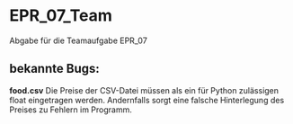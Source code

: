 # EPR_07_Team
Abgabe für die Teamaufgabe EPR_07

## bekannte Bugs:
**food.csv**
Die Preise der CSV-Datei müssen als ein für Python zulässigen float eingetragen werden. 
Andernfalls sorgt eine falsche Hinterlegung des Preises zu Fehlern im Programm.
